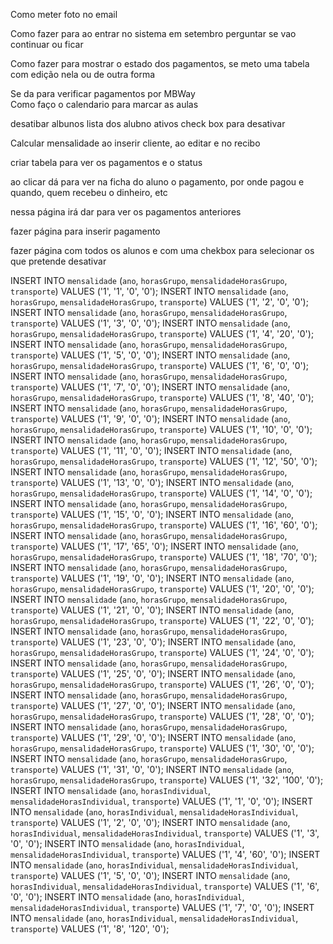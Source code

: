 Como meter foto no email

Como fazer para ao entrar no sistema em setembro perguntar se vao continuar ou ficar

Como fazer para mostrar o estado dos pagamentos, se meto uma tabela com edição nela ou de outra forma

Se da para verificar pagamentos por MBWay   
Como faço o calendario para marcar as aulas

desatibar albunos lista dos alubno ativos check box para desativar

Calcular mensalidade ao inserir cliente, ao editar e no recibo

criar tabela para ver os pagamentos e o status

ao clicar dá para ver na ficha do aluno o pagamento, por onde pagou e quando, quem recebeu o dinheiro, etc

nessa página irá dar para ver os pagamentos anteriores

fazer página para inserir pagamento

fazer página com todos os alunos e com uma chekbox para selecionar os que pretende desativar











































INSERT INTO `mensalidade` (`ano`, `horasGrupo`, `mensalidadeHorasGrupo`, `transporte`) VALUES ('1', '1', '0', '0');
INSERT INTO `mensalidade` (`ano`, `horasGrupo`, `mensalidadeHorasGrupo`, `transporte`) VALUES ('1', '2', '0', '0');
INSERT INTO `mensalidade` (`ano`, `horasGrupo`, `mensalidadeHorasGrupo`, `transporte`) VALUES ('1', '3', '0', '0');
INSERT INTO `mensalidade` (`ano`, `horasGrupo`, `mensalidadeHorasGrupo`, `transporte`) VALUES ('1', '4', '20', '0');
INSERT INTO `mensalidade` (`ano`, `horasGrupo`, `mensalidadeHorasGrupo`, `transporte`) VALUES ('1', '5', '0', '0');
INSERT INTO `mensalidade` (`ano`, `horasGrupo`, `mensalidadeHorasGrupo`, `transporte`) VALUES ('1', '6', '0', '0');
INSERT INTO `mensalidade` (`ano`, `horasGrupo`, `mensalidadeHorasGrupo`, `transporte`) VALUES ('1', '7', '0', '0');
INSERT INTO `mensalidade` (`ano`, `horasGrupo`, `mensalidadeHorasGrupo`, `transporte`) VALUES ('1', '8', '40', '0');
INSERT INTO `mensalidade` (`ano`, `horasGrupo`, `mensalidadeHorasGrupo`, `transporte`) VALUES ('1', '9', '0', '0');
INSERT INTO `mensalidade` (`ano`, `horasGrupo`, `mensalidadeHorasGrupo`, `transporte`) VALUES ('1', '10', '0', '0');
INSERT INTO `mensalidade` (`ano`, `horasGrupo`, `mensalidadeHorasGrupo`, `transporte`) VALUES ('1', '11', '0', '0');
INSERT INTO `mensalidade` (`ano`, `horasGrupo`, `mensalidadeHorasGrupo`, `transporte`) VALUES ('1', '12', '50', '0');
INSERT INTO `mensalidade` (`ano`, `horasGrupo`, `mensalidadeHorasGrupo`, `transporte`) VALUES ('1', '13', '0', '0');
INSERT INTO `mensalidade` (`ano`, `horasGrupo`, `mensalidadeHorasGrupo`, `transporte`) VALUES ('1', '14', '0', '0');
INSERT INTO `mensalidade` (`ano`, `horasGrupo`, `mensalidadeHorasGrupo`, `transporte`) VALUES ('1', '15', '0', '0');
INSERT INTO `mensalidade` (`ano`, `horasGrupo`, `mensalidadeHorasGrupo`, `transporte`) VALUES ('1', '16', '60', '0');
INSERT INTO `mensalidade` (`ano`, `horasGrupo`, `mensalidadeHorasGrupo`, `transporte`) VALUES ('1', '17', '65', '0');
INSERT INTO `mensalidade` (`ano`, `horasGrupo`, `mensalidadeHorasGrupo`, `transporte`) VALUES ('1', '18', '70', '0');
INSERT INTO `mensalidade` (`ano`, `horasGrupo`, `mensalidadeHorasGrupo`, `transporte`) VALUES ('1', '19', '0', '0');
INSERT INTO `mensalidade` (`ano`, `horasGrupo`, `mensalidadeHorasGrupo`, `transporte`) VALUES ('1', '20', '0', '0');
INSERT INTO `mensalidade` (`ano`, `horasGrupo`, `mensalidadeHorasGrupo`, `transporte`) VALUES ('1', '21', '0', '0');
INSERT INTO `mensalidade` (`ano`, `horasGrupo`, `mensalidadeHorasGrupo`, `transporte`) VALUES ('1', '22', '0', '0');
INSERT INTO `mensalidade` (`ano`, `horasGrupo`, `mensalidadeHorasGrupo`, `transporte`) VALUES ('1', '23', '0', '0');
INSERT INTO `mensalidade` (`ano`, `horasGrupo`, `mensalidadeHorasGrupo`, `transporte`) VALUES ('1', '24', '0', '0');
INSERT INTO `mensalidade` (`ano`, `horasGrupo`, `mensalidadeHorasGrupo`, `transporte`) VALUES ('1', '25', '0', '0');
INSERT INTO `mensalidade` (`ano`, `horasGrupo`, `mensalidadeHorasGrupo`, `transporte`) VALUES ('1', '26', '0', '0');
INSERT INTO `mensalidade` (`ano`, `horasGrupo`, `mensalidadeHorasGrupo`, `transporte`) VALUES ('1', '27', '0', '0');
INSERT INTO `mensalidade` (`ano`, `horasGrupo`, `mensalidadeHorasGrupo`, `transporte`) VALUES ('1', '28', '0', '0');
INSERT INTO `mensalidade` (`ano`, `horasGrupo`, `mensalidadeHorasGrupo`, `transporte`) VALUES ('1', '29', '0', '0');
INSERT INTO `mensalidade` (`ano`, `horasGrupo`, `mensalidadeHorasGrupo`, `transporte`) VALUES ('1', '30', '0', '0');
INSERT INTO `mensalidade` (`ano`, `horasGrupo`, `mensalidadeHorasGrupo`, `transporte`) VALUES ('1', '31', '0', '0');
INSERT INTO `mensalidade` (`ano`, `horasGrupo`, `mensalidadeHorasGrupo`, `transporte`) VALUES ('1', '32', '100', '0');
INSERT INTO `mensalidade` (`ano`, `horasIndividual`, `mensalidadeHorasIndividual`, `transporte`) VALUES ('1', '1', '0', '0');
INSERT INTO `mensalidade` (`ano`, `horasIndividual`, `mensalidadeHorasIndividual`, `transporte`) VALUES ('1', '2', '0', '0');
INSERT INTO `mensalidade` (`ano`, `horasIndividual`, `mensalidadeHorasIndividual`, `transporte`) VALUES ('1', '3', '0', '0');
INSERT INTO `mensalidade` (`ano`, `horasIndividual`, `mensalidadeHorasIndividual`, `transporte`) VALUES ('1', '4', '60', '0');
INSERT INTO `mensalidade` (`ano`, `horasIndividual`, `mensalidadeHorasIndividual`, `transporte`) VALUES ('1', '5', '0', '0');
INSERT INTO `mensalidade` (`ano`, `horasIndividual`, `mensalidadeHorasIndividual`, `transporte`) VALUES ('1', '6', '0', '0');
INSERT INTO `mensalidade` (`ano`, `horasIndividual`, `mensalidadeHorasIndividual`, `transporte`) VALUES ('1', '7', '0', '0');
INSERT INTO `mensalidade` (`ano`, `horasIndividual`, `mensalidadeHorasIndividual`, `transporte`) VALUES ('1', '8', '120', '0');

